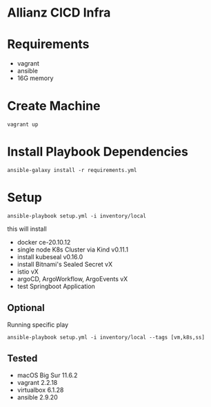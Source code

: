 # Allianz CICD Infra

# Requirements
- vagrant
- ansible 
- 16G memory

# Create Machine
`vagrant up`

# Install Playbook Dependencies
`ansible-galaxy install -r requirements.yml`

# Setup
`ansible-playbook setup.yml -i inventory/local`

this will install 
- docker ce-20.10.12
- single node K8s Cluster via Kind v0.11.1
- install kubeseal v0.16.0
- install Bitnami's Sealed Secret vX
- istio vX
- argoCD, ArgoWorkflow, ArgoEvents vX
- test Springboot Application


## Optional 
Running specific play

`ansible-playbook setup.yml -i inventory/local --tags [vm,k8s,ss]`

## Tested
- macOS Big Sur 11.6.2
- vagrant 2.2.18
- virtualbox 6.1.28
- ansible 2.9.20
